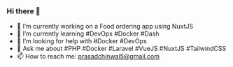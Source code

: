 ### Hi there 👋

- 🔭 I’m currently working on a Food ordering app using NuxtJS
- 🌱 I’m currently learning #DevOps #Docker #Dash
- 🤔 I’m looking for help with #Docker #DevOps
- 💬 Ask me about #PHP #Docker #Laravel #VueJS #NuxtJS #TailwindCSS 
- 📫 How to reach me: [prasadchinwal5@gmail.com](prasadchinwal5@gmail.com)

<!--
- ⚡ Fun fact: ...
- 👯 I’m looking to collaborate on ...
- 😄 Pronouns: ...
-->
